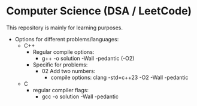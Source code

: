 # Computer Science (DSA / LeetCode)

This repository is mainly for learning purposes.

* Options for different problems/languages:
    * C++
        * Regular compile options:
            * g++ -o solution -Wall -pedantic (-O2)
        * Specific for problems:
            * 02 Add two numbers:
                * compile options: clang -std=c++23 -O2 -Wall -pedantic
    * C
        * regular compiler flags:
            * gcc -o solution -Wall -pedantic 